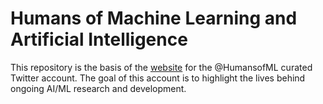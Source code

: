 # Humans of Machine Learning and Artificial Intelligence

This repository is the basis of the [website](http://harrodjordan.github.io/humansofml) for the @HumansofML curated Twitter account. The goal of this account is to highlight the lives behind ongoing AI/ML research and development. 

